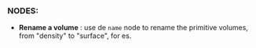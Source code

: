 
### NODES:

- **Rename a volume** : use de `name` node to rename the primitive volumes, from "density" to "surface", for es. 
